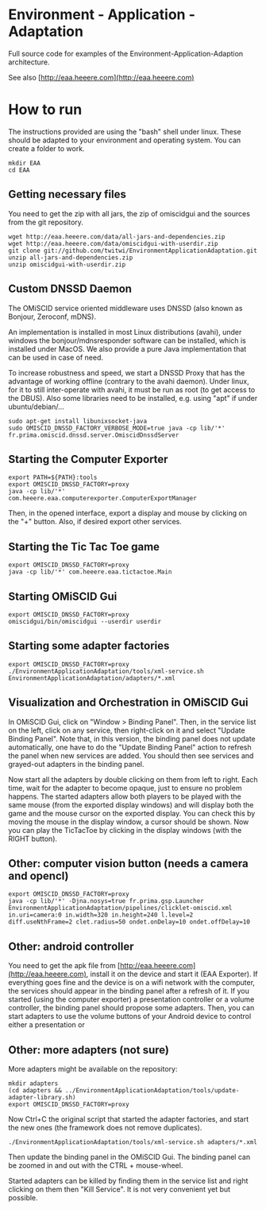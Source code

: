 Environment - Application - Adaptation
======================================

Full source code for examples of the Environment-Application-Adaption architecture.

See also [http://eaa.heeere.com](http://eaa.heeere.com)


How to run
==========

The instructions provided are using the "bash" shell under linux. These should be adapted to your environment and operating system. You can create a folder to work.

    mkdir EAA
    cd EAA

Getting necessary files
-----------------------
You need to get the zip with all jars, the zip of omiscidgui and the sources from the git repository.

    wget http://eaa.heeere.com/data/all-jars-and-dependencies.zip
    wget http://eaa.heeere.com/data/omiscidgui-with-userdir.zip
    git clone git://github.com/twitwi/EnvironmentApplicationAdaptation.git
    unzip all-jars-and-dependencies.zip
    unzip omiscidgui-with-userdir.zip

Custom DNSSD Daemon
-------------------

The OMiSCID service oriented middleware uses DNSSD (also known as Bonjour, Zeroconf, mDNS).

An implementation is installed in most Linux distributions (avahi), under windows the bonjour/mdnsresponder software can be installed, which is installed under MacOS.
We also provide a pure Java implementation that can be used in case of need.

To increase robustness and speed, we start a DNSSD Proxy that has the advantage of working offline (contrary to the avahi daemon). Under linux, for it to still inter-operate with avahi, it must be run as root (to get access to the DBUS). Also some libraries need to be installed, e.g. using "apt" if under ubuntu/debian/...

    sudo apt-get install libunixsocket-java
    sudo OMISCID_DNSSD_FACTORY_VERBOSE_MODE=true java -cp lib/'*' fr.prima.omiscid.dnssd.server.OmiscidDnssdServer


Starting the Computer Exporter
------------------------------

    export PATH=${PATH}:tools
    export OMISCID_DNSSD_FACTORY=proxy
    java -cp lib/'*'  com.heeere.eaa.computerexporter.ComputerExportManager

Then, in the opened interface, export a display and mouse by clicking on the "+" button.
Also, if desired export other services.


Starting the Tic Tac Toe game
-----------------------------

    export OMISCID_DNSSD_FACTORY=proxy
    java -cp lib/'*' com.heeere.eaa.tictactoe.Main



Starting OMiSCID Gui
--------------------

    export OMISCID_DNSSD_FACTORY=proxy
    omiscidgui/bin/omiscidgui --userdir userdir



Starting some adapter factories
-------------------------------

    export OMISCID_DNSSD_FACTORY=proxy
    ./EnvironmentApplicationAdaptation/tools/xml-service.sh EnvironmentApplicationAdaptation/adapters/*.xml



Visualization and Orchestration in OMiSCID Gui
----------------------------------------------

In OMiSCID Gui, click on "Window > Binding Panel".
Then, in the service list on the left, click on any service, then right-click on it and select "Update Binding Panel". Note that, in this version, the binding panel does not update automatically, one have to do the "Update Binding Panel" action to refresh the panel when new services are added.
You should then see services and grayed-out adapters in the binding panel.

Now start all the adapters by double clicking on them from left to right.
Each time, wait for the adapter to become opaque, just to ensure no problem happens.
The started adapters allow both players to be played with the same mouse (from the exported display windows) and will display both the game and the mouse cursor on the exported display.
You can check this by moving the mouse in the display window, a cursor should be shown.
Now you can play the TicTacToe by clicking in the display windows (with the RIGHT button).


Other: computer vision button (needs a camera and opencl)
---------------------------------------------------------

    export OMISCID_DNSSD_FACTORY=proxy
    java -cp lib/'*' -Djna.nosys=true fr.prima.gsp.Launcher EnvironmentApplicationAdaptation/pipelines/clicklet-omiscid.xml in.uri=camera:0 in.width=320 in.height=240 l.level=2 diff.useNthFrame=2 clet.radius=50 ondet.onDelay=10 ondet.offDelay=10


Other: android controller
-------------------------

You need to get the apk file from [http://eaa.heeere.com](http://eaa.heeere.com), install it on the device and start it (EAA Exporter).
If everything goes fine and the device is on a wifi network with the computer, the services should appear in the binding panel after a refresh of it.
If you started (using the computer exporter) a presentation controller or a volume controller, the binding panel should propose some adapters.
Then, you can start adapters to use the volume buttons of your Android device to control either a presentation or 


Other: more adapters (not sure)
-------------------------------

More adapters might be available on the repository:

    mkdir adapters
    (cd adapters && ../EnvironmentApplicationAdaptation/tools/update-adapter-library.sh)
    export OMISCID_DNSSD_FACTORY=proxy

Now Ctrl+C the original script that started the adapter factories, and start the new ones (the framework does not remove duplicates).

    ./EnvironmentApplicationAdaptation/tools/xml-service.sh adapters/*.xml

Then update the binding panel in the OMiSCID Gui.
The binding panel can be zoomed in and out with the CTRL + mouse-wheel.

Started adapters can be killed by finding them in the service list and right clicking on them then "Kill Service". It is not very convenient yet but possible.


